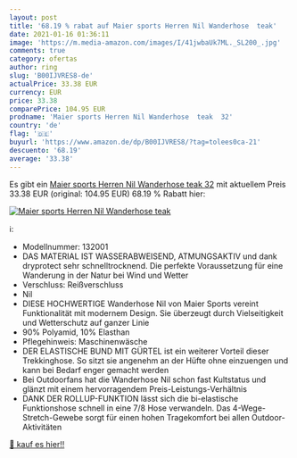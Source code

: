 ```yaml
---
layout: post
title: '68.19 % rabat auf Maier sports Herren Nil Wanderhose  teak'
date: 2021-01-16 01:36:11
image: 'https://m.media-amazon.com/images/I/41jwbaUk7ML._SL200_.jpg'
comments: true
category: ofertas
author: ring
slug: 'B00IJVRES8-de'
actualPrice: 33.38 EUR
currency: EUR
price: 33.38
comparePrice: 104.95 EUR
prodname: 'Maier sports Herren Nil Wanderhose  teak  32'
country: 'de'
flag: '🇩🇪'
buyurl: 'https://www.amazon.de/dp/B00IJVRES8/?tag=tolees0ca-21'
descuento: '68.19'
average: '33.38'
---
```


Es gibt ein [Maier sports Herren Nil Wanderhose  teak  32](https://www.amazon.de/dp/B00IJVRES8/?tag=tolees0ca-21) mit aktuellem Preis 33.38 EUR (original: 104.95 EUR) 68.19 % Rabatt hier:

[![Maier sports Herren Nil Wanderhose  teak](https://m.media-amazon.com/images/I/41jwbaUk7ML._SL200_.jpg)](https://www.amazon.de/dp/B00IJVRES8/?tag=tolees0ca-21)

ℹ️:

- Modellnummer: 132001
- DAS MATERIAL IST WASSERABWEISEND, ATMUNGSAKTIV und dank dryprotect sehr schnelltrocknend. Die perfekte Voraussetzung für eine Wanderung in der Natur bei Wind und Wetter
- Verschluss: Reißverschluss
- Nil
- DIESE HOCHWERTIGE Wanderhose Nil von Maier Sports vereint Funktionalität mit modernem Design. Sie überzeugt durch Vielseitigkeit und Wetterschutz auf ganzer Linie
- 90% Polyamid, 10% Elasthan
- Pflegehinweis: Maschinenwäsche
- DER ELASTISCHE BUND MIT GÜRTEL ist ein weiterer Vorteil dieser Trekkinghose. So sitzt sie angenehm an der Hüfte ohne einzuengen und kann bei Bedarf enger gemacht werden
- Bei Outdoorfans hat die Wanderhose Nil schon fast Kultstatus und glänzt mit einem hervorragendem Preis-Leistungs-Verhältnis
- DANK DER ROLLUP-FUNKTION lässt sich die bi-elastische Funktionshose schnell in eine 7/8 Hose verwandeln. Das 4-Wege-Stretch-Gewebe sorgt für einen hohen Tragekomfort bei allen Outdoor-Aktivitäten

[🛒 kauf es hier!!](https://www.amazon.de/dp/B00IJVRES8/?tag=tolees0ca-21)
